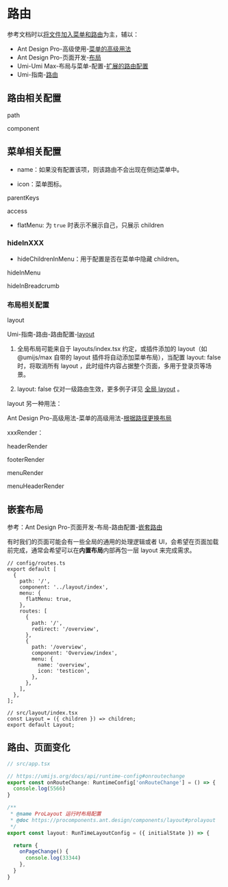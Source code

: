 # 路由

参考文档时以[将文件加入菜单和路由](https://pro.ant.design/zh-CN/docs/new-page#%E5%B0%86%E6%96%87%E4%BB%B6%E5%8A%A0%E5%85%A5%E8%8F%9C%E5%8D%95%E5%92%8C%E8%B7%AF%E7%94%B1)为主，辅以：

- Ant Design Pro-高级使用-[菜单的高级用法](https://pro.ant.design/zh-CN/docs/advanced-menu)
- Ant Design Pro-页面开发-[布局](https://pro.ant.design/zh-CN/docs/layout)
- Umi-Umi Max-布局与菜单-配置-[扩展的路由配置](https://umijs.org/docs/max/layout-menu#%E6%89%A9%E5%B1%95%E7%9A%84%E8%B7%AF%E7%94%B1%E9%85%8D%E7%BD%AE)
- Umi-指南-[路由](https://umijs.org/docs/guides/routes)

## 路由相关配置

path

component

## 菜单相关配置

- name：如果没有配置该项，则该路由不会出现在侧边菜单中。

- icon：菜单图标。

parentKeys

access

- flatMenu: 为 `true` 时表示不展示自己，只展示 children

### hideInXXX

- hideChildrenInMenu：用于配置是否在菜单中隐藏 children。

hideInMenu

hideInBreadcrumb

### 布局相关配置

layout

Umi-指南-路由-路由配置-[layout](https://umijs.org/docs/guides/routes#layout)

1. 全局布局可能来自于 layouts/index.tsx 约定，或插件添加的 layout（如 @umijs/max 自带的 layout 插件将自动添加菜单布局），当配置 layout: false 时，将取消所有 layout ，此时组件内容占据整个页面，多用于登录页等场景。

2. layout: false 仅对一级路由生效，更多例子详见 [全局 layout](https://umijs.org/docs/guides/routes#%E5%85%A8%E5%B1%80-layout) 。

layout 另一种用法：

Ant Design Pro-高级用法-菜单的高级用法-[根据路径更换布局](https://pro.ant.design/zh-CN/docs/advanced-menu#%E6%A0%B9%E6%8D%AE%E8%B7%AF%E5%BE%84%E6%9B%B4%E6%8D%A2%E5%B8%83%E5%B1%80)

xxxRender：

headerRender

footerRender

menuRender

menuHeaderRender

## 嵌套布局

参考：Ant Design Pro-页面开发-布局-路由配置-[嵌套路由](https://pro.ant.design/zh-CN/docs/layout#%E5%B5%8C%E5%A5%97%E5%B8%83%E5%B1%80)

有时我们的页面可能会有一些全局的通用的处理逻辑或者 UI，会希望在页面加载前完成，通常会希望可以在**内置布局**内部再包一层 layout 来完成需求。

```tsx
// config/routes.ts
export default [
  {
    path: '/',
    component: '../layout/index',
    menu: {
      flatMenu: true,
    },
    routes: [
      {
        path: '/',
        redirect: '/overview',
      },
      {
        path: '/overview',
        component: 'Overview/index',
        menu: {
          name: 'overview',
          icon: 'testicon',
        },
      },
    ],
  },
];

// src/layout/index.tsx
const Layout = ({ children }) => children;
export default Layout;
```

## 路由、页面变化

```ts
// src/app.tsx

// https://umijs.org/docs/api/runtime-config#onroutechange
export const onRouteChange: RuntimeConfig['onRouteChange'] = () => {
  console.log(5566)
}

/**
 * @name ProLayout 运行时布局配置
 * @doc https://procomponents.ant.design/components/layout#prolayout
 */
export const layout: RunTimeLayoutConfig = ({ initialState }) => {

  return {
    onPageChange() {
      console.log(33344)
    },
  }
}
```
